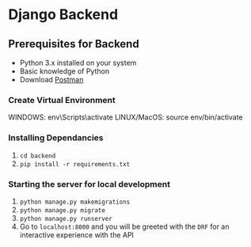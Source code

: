# Django Backend 

## Prerequisites for Backend
- Python 3.x installed on your system
- Basic knowledge of Python
- Download [Postman](https://www.postman.com/downloads/)

### Create Virtual Environment
WINDOWS: env\Scripts\activate
LINUX/MacOS: source env/bin/activate

### Installing Dependancies
1.   `cd backend`
2. `pip install -r requirements.txt`

### Starting the server for local development
1. `python manage.py makemigrations`
2. `python manage.py migrate`
3. `python manage.py runserver`
4. Go to `localhost:8000` and you will be greeted with the `DRF` for an interactive experience with the API
